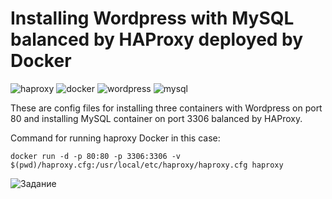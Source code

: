 # Installing Wordpress with MySQL balanced by HAProxy deployed by Docker

![haproxy](http://www.haproxy.org/img/HAProxyCommunityEdition_60px.png) ![docker](https://d1.awsstatic.com/acs/characters/Logos/Docker-Logo_Horizontel_279x131.b8a5c41e56b77706656d61080f6a0217a3ba356d.png) ![wordpress](https://s3.us-east-2.amazonaws.com/upload-icon/uploads/icons/png/9970351441553750355-128.png) ![mysql](https://s3.us-east-2.amazonaws.com/upload-icon/uploads/icons/png/19218518301553750371-128.png)

These are config files for installing three containers with Wordpress on port 80 and installing MySQL container on port 3306 balanced by HAProxy.

Command for running haproxy Docker in this case:

```
docker run -d -p 80:80 -p 3306:3306 -v $(pwd)/haproxy.cfg:/usr/local/etc/haproxy/haproxy.cfg haproxy

```
![Задание](https://github.com/anatoliykv/Installing-HAProxy/blob/master/Image%20from%20iOS%20(1).jpg)
